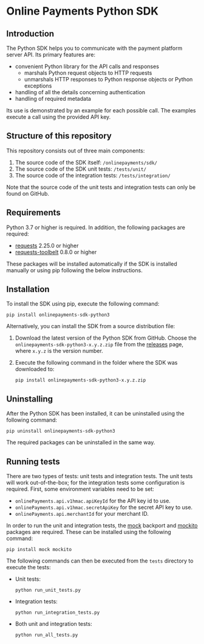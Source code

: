 # Online Payments Python SDK

## Introduction

The Python SDK helps you to communicate with the payment platform server API. Its primary features are:

* convenient Python library for the API calls and responses
    * marshals Python request objects to HTTP requests
    * unmarshals HTTP responses to Python response objects or Python exceptions
* handling of all the details concerning authentication
* handling of required metadata

Its use is demonstrated by an example for each possible call. The examples execute a call using the provided API key. 

## Structure of this repository

This repository consists out of three main components:

1. The source code of the SDK itself: `/onlinepayments/sdk/`
2. The source code of the SDK unit tests: `/tests/unit/`
3. The source code of the integration tests: `/tests/integration/`

Note that the source code of the unit tests and integration tests can only be found on GitHub.

## Requirements

Python 3.7 or higher is required. In addition, the following packages are required:

* [requests](https://requests.readthedocs.io/) 2.25.0 or higher
* [requests-toolbelt](https://toolbelt.readthedocs.io/) 0.8.0 or higher

These packages will be installed automatically if the SDK is installed manually or using pip following the below instructions.

## Installation

To install the SDK using pip, execute the following command:

    pip install onlinepayments-sdk-python3

Alternatively, you can install the SDK from a source distribution file:

1. Download the latest version of the Python SDK from GitHub. Choose the `onlinepayments-sdk-python3-x.y.z.zip` file from the [releases](https://github.com/wl-online-payments-direct/sdk-python3/releases) page, where `x.y.z` is the version number.
2. Execute the following command in the folder where the SDK was downloaded to:

    ```
    pip install onlinepayments-sdk-python3-x.y.z.zip
    ```

## Uninstalling

After the Python SDK has been installed, it can be uninstalled using the following command:

    pip uninstall onlinepayments-sdk-python3

The required packages can be uninstalled in the same way.

## Running tests

There are two types of tests: unit tests and integration tests. The unit tests will work out-of-the-box; for the integration tests some configuration is required.
First, some environment variables need to be set:
* `onlinePayments.api.v1hmac.apiKeyId` for the API key id to use.
* `onlinePayments.api.v1hmac.secretApiKey` for the secret API key to use.
* `onlinePayments.api.merchantId` for your merchant ID.

In order to run the unit and integration tests, the [mock](https://pypi.python.org/pypi/mock) backport and [mockito](https://pypi.python.org/pypi/mockito) packages are required. These can be installed using the following command:

    pip install mock mockito

The following commands can then be executed from the `tests` directory to execute the tests:
* Unit tests:

    ```
    python run_unit_tests.py
    ```
* Integration tests:

    ```
    python run_integration_tests.py
    ```
* Both unit and integration tests:

    ```
    python run_all_tests.py
    ```
